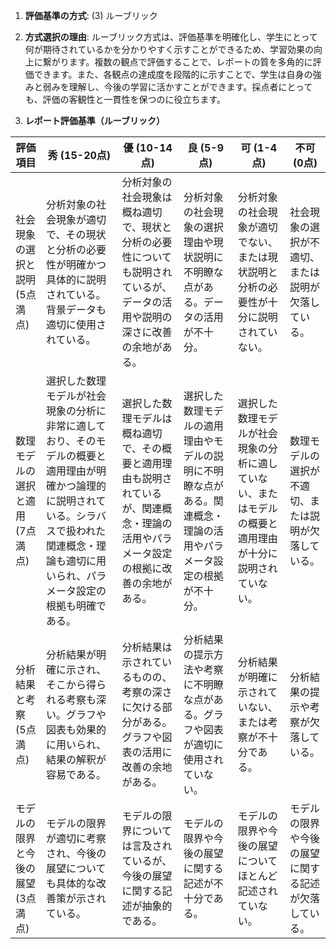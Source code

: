 1. **評価基準の方式**: (3) ルーブリック

2. **方式選択の理由**: ルーブリック方式は、評価基準を明確化し、学生にとって何が期待されているかを分かりやすく示すことができるため、学習効果の向上に繋がります。複数の観点で評価することで、レポートの質を多角的に評価できます。また、各観点の達成度を段階的に示すことで、学生は自身の強みと弱みを理解し、今後の学習に活かすことができます。採点者にとっても、評価の客観性と一貫性を保つのに役立ちます。

3. **レポート評価基準（ルーブリック）**

| 評価項目 | 秀 (15-20点) | 優 (10-14点) | 良 (5-9点) | 可 (1-4点) | 不可 (0点) |
|---|---|---|---|---|---|
| 社会現象の選択と説明 (5点満点) | 分析対象の社会現象が適切で、その現状と分析の必要性が明確かつ具体的に説明されている。背景データも適切に使用されている。 | 分析対象の社会現象は概ね適切で、現状と分析の必要性についても説明されているが、データの活用や説明の深さに改善の余地がある。 | 分析対象の社会現象の選択理由や現状説明に不明瞭な点がある。データの活用が不十分。 | 分析対象の社会現象が適切でない、または現状説明と分析の必要性が十分に説明されていない。 | 社会現象の選択が不適切、または説明が欠落している。 |
| 数理モデルの選択と適用 (7点満点) | 選択した数理モデルが社会現象の分析に非常に適しており、そのモデルの概要と適用理由が明確かつ論理的に説明されている。シラバスで扱われた関連概念・理論も適切に用いられ、パラメータ設定の根拠も明確である。 | 選択した数理モデルは概ね適切で、その概要と適用理由も説明されているが、関連概念・理論の活用やパラメータ設定の根拠に改善の余地がある。 | 選択した数理モデルの適用理由やモデルの説明に不明瞭な点がある。関連概念・理論の活用やパラメータ設定の根拠が不十分。 | 選択した数理モデルが社会現象の分析に適していない、またはモデルの概要と適用理由が十分に説明されていない。 | 数理モデルの選択が不適切、または説明が欠落している。 |
| 分析結果と考察 (5点満点) | 分析結果が明確に示され、そこから得られる考察も深い。グラフや図表も効果的に用いられ、結果の解釈が容易である。 | 分析結果は示されているものの、考察の深さに欠ける部分がある。グラフや図表の活用に改善の余地がある。 | 分析結果の提示方法や考察に不明瞭な点がある。グラフや図表が適切に使用されていない。 | 分析結果が明確に示されていない、または考察が不十分である。 | 分析結果の提示や考察が欠落している。 |
| モデルの限界と今後の展望 (3点満点) | モデルの限界が適切に考察され、今後の展望についても具体的な改善策が示されている。 | モデルの限界については言及されているが、今後の展望に関する記述が抽象的である。 | モデルの限界や今後の展望に関する記述が不十分である。 | モデルの限界や今後の展望についてほとんど記述されていない。 | モデルの限界や今後の展望に関する記述が欠落している。 |
